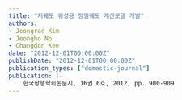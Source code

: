 ```yaml
---
title: "저궤도 위성용 정밀궤도 계산모델 개발"
authors:
- Jeongrae Kim
- Jeongho No
- Changdon Kee
date: "2012-12-01T00:00:00Z"
publishDate: "2012-12-01T00:00:00Z"
publication_types: ["domestic-journal"]
publication: |-
    한국항행학회논문지, 16권 6호, 2012, pp. 900-909
---
```

